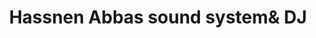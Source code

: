 ---
title: "Hassnen Abbas sound system& DJ"
url: /fysl-abd/hassnen-abbas-sound-systemund-dj/
shop: Musik
---